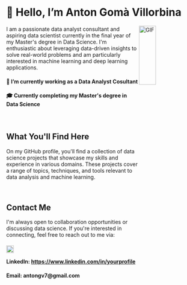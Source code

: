 <h1> 👋 Hello, I’m Anton Gomà Villorbina</h1>

<img align=right top='100' height='20%' width='30%' alt="GIF" src='https://media2.giphy.com/media/qgQUggAC3Pfv687qPC/giphy.gif?cid=ecf05e47h3asshrkbwtnb4vjwnko03r7zie1rgnhi6ups9zn&rid=giphy.gif&ct=g'></img>

<p>I am a passionate data analyst consultant and aspiring data scientist currently in the final year of my Master's degree in Data Science. I'm enthusiastic about leveraging data-driven insights to solve real-world problems and am particularly interested in machine learning and deep learning applications.</p>


<h4>💼 I’m currently working as a Data Analyst Cosultant</h4>
<h4>🎓 Currently completing my Master's degree in Data Science</h4>

<br>
<h2>What You'll Find Here</h2>

<p>On my GitHub profile, you'll find a collection of data science projects that showcase my skills and experience in various domains. These projects cover a range of topics, techniques, and tools relevant to data analysis and machine learning.</p>

<br>
<h2>Contact Me</h2>
<p>I'm always open to collaboration opportunities or discussing data science. If you're interested in connecting, feel free to reach out to me via:</p>

<h4><a href='https://linkedin.com/in/anton-goma' >
  <img width='20px' height='20px' src='https://cdn-icons-png.flaticon.com/512/174/174857.png' alt='linkedin-logo-png'/>
 </a> 
 <p>LinkedIn: <a href="https://www.linkedin.com/in/yourprofile">https://www.linkedin.com/in/yourprofile</a></p>
 </h4>
<h4>Email: antongv7@gmail.com</h4>


